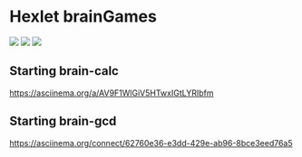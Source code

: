 # Hexlet brainGames

<a href="https://codeclimate.com/github/AleksandrSerov/frontend-project-lvl1/maintainability"><img src="https://api.codeclimate.com/v1/badges/8be57b9cd6a5bf0ed3c8/maintainability" /></a>
<a href="https://codeclimate.com/github/AleksandrSerov/frontend-project-lvl1/test_coverage"><img src="https://api.codeclimate.com/v1/badges/8be57b9cd6a5bf0ed3c8/test_coverage" /></a>
<img src="https://travis-ci.com/AleksandrSerov/frontend-project-lvl1.svg?branch=master" />

## Starting brain-calc

https://asciinema.org/a/AV9F1WlGiV5HTwxIGtLYRIbfm

## Starting brain-gcd

https://asciinema.org/connect/62760e36-e3dd-429e-ab96-8bce3eed76a5
